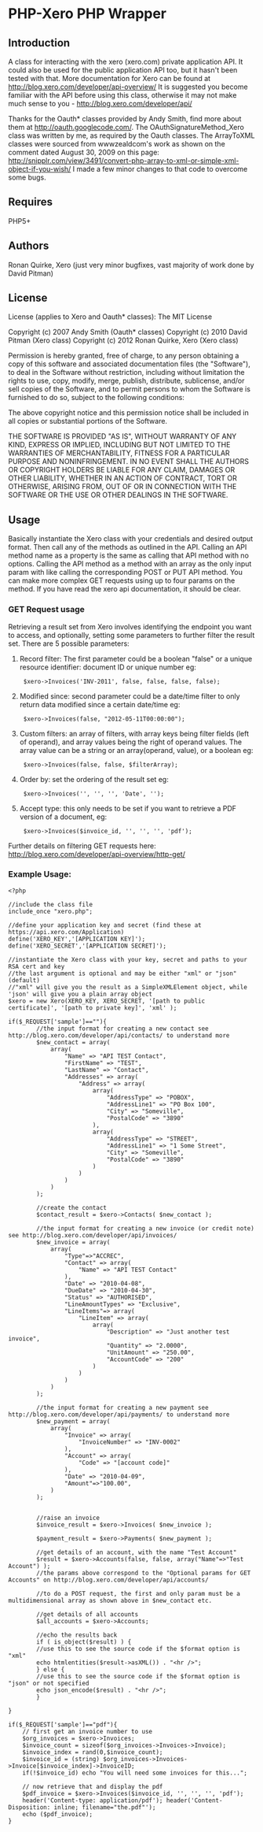 PHP-Xero PHP Wrapper
====================

Introduction
------------
A class for interacting with the xero (xero.com) private application API.  It could also be used for the public application API too, but it hasn't been tested with that.  More documentation for Xero can be found at http://blog.xero.com/developer/api-overview/  It is suggested you become familiar with the API before using this class, otherwise it may not make much sense to you - http://blog.xero.com/developer/api/

Thanks for the Oauth* classes provided by Andy Smith, find more about them at http://oauth.googlecode.com/.  The
OAuthSignatureMethod_Xero class was written by me, as required by the Oauth classes.  The ArrayToXML classes were sourced from wwwzealdcom's work as shown on the comment dated August 30, 2009 on this page: http://snipplr.com/view/3491/convert-php-array-to-xml-or-simple-xml-object-if-you-wish/  I made a few minor changes to that code to overcome some bugs.

Requires
--------
PHP5+

Authors
--------
Ronan Quirke, Xero (just very minor bugfixes, vast majority of work done by David Pitman)


License
-------
License (applies to Xero and Oauth* classes):
The MIT License

Copyright (c) 2007 Andy Smith (Oauth* classes)
Copyright (c) 2010 David Pitman (Xero class)
Copyright (c) 2012 Ronan Quirke, Xero (Xero class)

Permission is hereby granted, free of charge, to any person obtaining a copy
of this software and associated documentation files (the "Software"), to deal
in the Software without restriction, including without limitation the rights
to use, copy, modify, merge, publish, distribute, sublicense, and/or sell
copies of the Software, and to permit persons to whom the Software is
furnished to do so, subject to the following conditions:

The above copyright notice and this permission notice shall be included in
all copies or substantial portions of the Software.

THE SOFTWARE IS PROVIDED "AS IS", WITHOUT WARRANTY OF ANY KIND, EXPRESS OR
IMPLIED, INCLUDING BUT NOT LIMITED TO THE WARRANTIES OF MERCHANTABILITY,
FITNESS FOR A PARTICULAR PURPOSE AND NONINFRINGEMENT. IN NO EVENT SHALL THE
AUTHORS OR COPYRIGHT HOLDERS BE LIABLE FOR ANY CLAIM, DAMAGES OR OTHER
LIABILITY, WHETHER IN AN ACTION OF CONTRACT, TORT OR OTHERWISE, ARISING FROM,
OUT OF OR IN CONNECTION WITH THE SOFTWARE OR THE USE OR OTHER DEALINGS IN
THE SOFTWARE.

Usage
-----

Basically instantiate the Xero class with your credentials and desired output format.  Then call any of the methods as outlined in the API.  Calling an API method name as a property is the same as calling that API method with no options. Calling the API method as a method with an array as the only input param with like calling the corresponding POST or PUT API method.  You can make more complex GET requests using up to four params on the method.  If you have read the xero api documentation, it should be clear.

### GET Request usage

Retrieving a result set from Xero involves identifying the endpoint you want to access, and optionally, setting some parameters to further filter the result set.
There are 5 possible parameters:

1. Record filter: The first parameter could be a boolean "false" or a unique resource identifier: document ID or unique number eg:

        $xero->Invoices('INV-2011', false, false, false, false);

2. Modified since: second parameter could be a date/time filter to only return data modified since a certain date/time eg:

        $xero->Invoices(false, "2012-05-11T00:00:00");

3. Custom filters: an array of filters, with array keys being filter fields (left of operand), and array values being the right of operand values.  The array value can be a string or an array(operand, value), or a boolean eg:

        $xero->Invoices(false, false, $filterArray);

4. Order by: set the ordering of the result set eg:

        $xero->Invoices('', '', '', 'Date', '');

5. Accept type: this only needs to be set if you want to retrieve a PDF version of a document, eg:

        $xero->Invoices($invoice_id, '', '', '', 'pdf');
		
Further details on filtering GET requests here: http://blog.xero.com/developer/api-overview/http-get/

### Example Usage:
    <?php

    //include the class file
    include_once "xero.php";

    //define your application key and secret (find these at https://api.xero.com/Application)
    define('XERO_KEY','[APPLICATION KEY]');
    define('XERO_SECRET','[APPLICATION SECRET]');

    //instantiate the Xero class with your key, secret and paths to your RSA cert and key
    //the last argument is optional and may be either "xml" or "json" (default)
    //"xml" will give you the result as a SimpleXMLElement object, while 'json' will give you a plain array object
    $xero = new Xero(XERO_KEY, XERO_SECRET, '[path to public certificate]', '[path to private key]', 'xml' );

    if($_REQUEST['sample']==""){
		    //the input format for creating a new contact see http://blog.xero.com/developer/api/contacts/ to understand more
		    $new_contact = array(
			    array(
				    "Name" => "API TEST Contact",
				    "FirstName" => "TEST",
				    "LastName" => "Contact",
				    "Addresses" => array(
					    "Address" => array(
						    array(
							    "AddressType" => "POBOX",
							    "AddressLine1" => "PO Box 100",
							    "City" => "Someville",
							    "PostalCode" => "3890"
						    ),
						    array(
							    "AddressType" => "STREET",
							    "AddressLine1" => "1 Some Street",
							    "City" => "Someville",
							    "PostalCode" => "3890"
						    )
					    )
				    )
			    )
		    );
		
		    //create the contact
		    $contact_result = $xero->Contacts( $new_contact );
		
		    //the input format for creating a new invoice (or credit note) see http://blog.xero.com/developer/api/invoices/
		    $new_invoice = array(
			    array(
				    "Type"=>"ACCREC",
				    "Contact" => array(
					    "Name" => "API TEST Contact"
				    ),
				    "Date" => "2010-04-08",
				    "DueDate" => "2010-04-30",
				    "Status" => "AUTHORISED",
				    "LineAmountTypes" => "Exclusive",
				    "LineItems"=> array(
					    "LineItem" => array(
						    array(
							    "Description" => "Just another test invoice",
							    "Quantity" => "2.0000",
							    "UnitAmount" => "250.00",
							    "AccountCode" => "200"
						    )
					    )
				    )
			    )
		    );
		
		    //the input format for creating a new payment see http://blog.xero.com/developer/api/payments/ to understand more
		    $new_payment = array(
			    array(
				    "Invoice" => array(
					    "InvoiceNumber" => "INV-0002"
				    ),
				    "Account" => array(
					    "Code" => "[account code]"
				    ),
				    "Date" => "2010-04-09",
				    "Amount"=>"100.00",
			    )
		    );
		
		
		    //raise an invoice
		    $invoice_result = $xero->Invoices( $new_invoice );
		
		    $payment_result = $xero->Payments( $new_payment );
		
		    //get details of an account, with the name "Test Account"
		    $result = $xero->Accounts(false, false, array("Name"=>"Test Account") );
		    //the params above correspond to the "Optional params for GET Accounts" on http://blog.xero.com/developer/api/accounts/
		
		    //to do a POST request, the first and only param must be a multidimensional array as shown above in $new_contact etc.
		
		    //get details of all accounts
		    $all_accounts = $xero->Accounts;
		
		    //echo the results back
		    if ( is_object($result) ) {
		    //use this to see the source code if the $format option is "xml"
		    echo htmlentities($result->asXML()) . "<hr />";
		    } else {
		    //use this to see the source code if the $format option is "json" or not specified
		    echo json_encode($result) . "<hr />";
		    }

    }

    if($_REQUEST['sample']=="pdf"){
	    // first get an invoice number to use
	    $org_invoices = $xero->Invoices;
	    $invoice_count = sizeof($org_invoices->Invoices->Invoice);
	    $invoice_index = rand(0,$invoice_count); 
	    $invoice_id = (string) $org_invoices->Invoices->Invoice[$invoice_index]->InvoiceID;
	    if(!$invoice_id) echo "You will need some invoices for this...";

	    // now retrieve that and display the pdf
	    $pdf_invoice = $xero->Invoices($invoice_id, '', '', '', 'pdf');
	    header('Content-type: application/pdf'); header('Content-Disposition: inline; filename="the.pdf"'); 
	    echo ($pdf_invoice);
    }